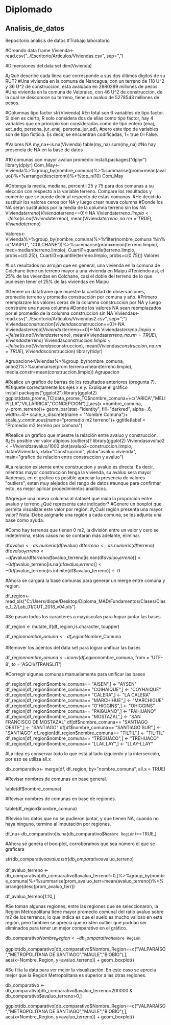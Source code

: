 # Diplomado

## Analisis_de_datos

Repositorio analisis de datos 
#Trabajo laboratorio

#Creando data frame
Vivienda<-read.csv("../Escritorio/Artículos/Viviendas.csv", sep=",")

#Dimensiones del data set
dim(Vivienda)

#¿Qué describe cada línea que corresponde a sus dos últimos digitos de su RUT? 
#Una vivienda en la comuna de Nancagua, con un terreno de 118 U^2 y 36 U^2 de construccion, esta avaluada en 2880289 millones de pesos
#Una vivienda en la comuna de Valpraiso, con 46 U^2 de construccion, de la cual se desconoce su terreno, tiene un avaluo de 5278543 millones de pesos.


#Columnas tipo factor
str(Vivienda)
#En total son 6 variables de tipo factor. Si bien es cierto, R solo considera dos de ellas como tipo factor, hay 4 variables que en principio son consideradas como de tipo entero (enaj, act_adq, persona_jur_enaj, persona_jur_ad), 
#pero este tipo de variables son de tipo ficticia. Es decir, se encuentran codificadas, 1= true  0=False.

#Valores NA
my_na<-is.na(Vivienda)
table(my_na)
sum(my_na)
#No hay presencia de NA en la base de datos

#10 comunas con mayor avaluo promedio
install.packages("dplyr")
library(dplyr)
Com_May<-Vivienda%>%group_by(nombre_comuna)%>%summarise(prom=mean(avaluo))%>%arrange(desc(prom))%>%top_n(10)
Com_May

#Obtenga la media, mediana, percentil 25 y 75 para dos comunas a su elección con respecto a la variable terreno. Compare los resultados y comente que se puede decir al respecto de estas comunas.
#He decidido sustituir los valores ceros por NA y luego crear nueva columna
#Donde los NA seran sustituidos por la media de la columna terreno sin los NA
Vivienda$terreno[Vivienda$terreno==0]<-NA
Vivienda$terreno.limpio<-ifelse(is.na(Vivienda$terreno), mean(Vivienda$terreno, na.rm=TRUE), Vivienda$terreno)

Valores<-Vivienda%>%group_by(nombre_comuna)%>%filter(nombre_comuna %in% c("MAIPU", "COLCHANE"))%>%summarise(prom=mean(terreno.limpio), med=median(terreno.limpio), Cuartil1=quantile(terreno.limpio, probs=c(0.25)), Cuartil3=quantile(terreno.limpio, probs=c(0.75)))
Valores 

#Los resultados no arrojan que en general, una vivienda en la comuna de Colchane tiene un terreno mayor a una vivienda en Maipu
#Teniendo asi, el 25% de las viviendas en Colchane, casi el doble del terreno de lo que pudiesen tener el 25% de las viviendas en Maipu


#Genere un dataframe que muestre la cantidad de observaciones, promedio terreno y promedio construcción por comuna y año.
#Primero reemplazare los valores ceros de la columna construccion por NA y luego construire una nueva columna
#Donde los valores NA sean reemplazados por el promedio de la columna construccion sin NA
Viviendas<-read.csv("../Escritorio/Artículos/Viviendas2.csv", sep=";")
Viviendas$construccion[Viviendas$construccion==0]<-NA
Viviendas$terreno[Viviendas$terreno==0]<-NA
Viviendas$terreno.limpio<-ifelse(is.na(Viviendas$terreno), mean(Viviendas$terreno, na.rm=TRUE), Viviendas$terreno)
Viviendas$construccion.limpio<-ifelse(is.na(Viviendas$construccion), mean(Viviendas$construccion, na.rm=TRUE), Viviendas$construccion)
library(tidyr)

Agrupacion<-Viviendas%>%group_by(nombre_comuna, anho2)%>%summarise(prom.terreno=mean(terreno.limpio), media.constr=mean(construccion.limpio))
Agrupacion


#Realice un gráfico de barras de los resultados anteriores (pregunta 7). 
#Etiquete correctamente los ejes x e y. Explique el gráfico
install.packages("ggplot2")
library(ggplot2)
ggplot(data_prome_TC[data_prome_TC$nombre_comuna==c("ARICA","MELIPILLA","VILLARRICA","CONCEPCION"),],aes(x =nombre_comuna, y=prom_terreno))+ 
  geom_bar(stat="identity", fill="darkred", alpha=.6, width=.4)+
  scale_x_discrete(name = "Nombre Comuna")+
  scale_y_continuous(name="promedio m2 terreno")+
  ggtitle(label = "Promedio m2 terreno  por comuna")


#Realice un gráfico que muestre la relación entre avaluo y construcción. 
#¿Es posible ver valor atípicos (outliers)?
library(ggplot2)
Viviendas$avaluo2<-Viviendas$avaluo/1000
plot(avaluo2~construccion.limpio, data=Viviendas, xlab="Construccion", ylab="avaluo vivienda", main="grafico de relacion entre construccion y avaluo")  

#La relacion existente entre construccion y avaluo es directa. Es decir, mientras mayor construccion tenga la vivienda, su avaluo sera mayor
#ademas, en el grafico es posible apreciar la presencia de valores "outliers", estan muy alejados del rango de datos
#aunque para confirmar esto, es mejor aplicar procedimientos analiticos.


#Agregue una nueva columna al dataset que mida la proporción entre avaluo y terreno.¿Qué representa este indicador? 
#Genere un boxplot que permita visualizar este valor por región. 
#¿Cuál región presenta una mayor valor? Nota :Debe asignarle una región a cada comuna, se les adjunta una base como ayuda.

#Como hay terrenos que tienen 0 m2, la división entre un valor y cero se indetermina, estos casos no se contaran más adelante, eliminar.



df$avaluo <- as.numeric(df$avaluo)
df$terreno <- as.numeric(df$terreno)
df$avaluo_terreno <- df$avaluo/df$terreno
df$avaluo_terreno[is.nan(df$avaluo_terreno)] <- 0
df$avaluo_terreno[is.na(df$avaluo_terreno)] <- 0
df$avaluo_terreno[is.infinite(df$avaluo_terreno)] <- 0


#Ahora se cargará la base comunas para generar un merge entre comuna y region.


df_region<- read_xls("C:/Users/dlope/Desktop/Diploma_MAD/Fundamentos/Clases/Clase_1_2/Lab_01/CUT_2018_v04.xls")

#Se pasan todos los caracteres a mayúsculas para lograr juntar las bases


df_region <- mutate_if(df_region,is.character, toupper)

df_region$nombre_comuna <- df_region$Nombre_Comuna



#Remover los acentos del data set para lograr unificar las bases 


df_region$nombre_comuna <- iconv(df_region$nombre_comuna, from = 'UTF-8', to = 'ASCII//TRANSLIT')


#Corregir algunas comunas manuelamente para unificar las bases


df_region[df_region$nombre_comuna== "AISEN",] <- "AYSEN"
df_region[df_region$nombre_comuna== "COIHAIQUE",] <- "COYHAIQUE"  
df_region[df_region$nombre_comuna== "CALERA",] <- "LA CALERA"
df_region[df_region$nombre_comuna== "MARCHIHUE",] <- "MARCHIGUE"
df_region[df_region$nombre_comuna== "O'HIGGINS",] <- "OHIGGINS"
df_region[df_region$nombre_comuna== "PAIGUANO",] <- "PAIHUANO"
df_region[df_region$nombre_comuna== "MOSTAZAL",] <- "SAN FRANCISCO DE MOSTAZAL"
df[df$nombre_comuna== "SANTIAGO OESTE",] <- "SANTIAGO"
df[df$nombre_comuna== "SANTIAGO SUR",] <- "SANTIAGO"
df_region[df_region$nombre_comuna== "TILTIL",] <- "TIL-TIL"
df_region[df_region$nombre_comuna== "TREGUACO",] <- "TREHUACO"
df_region[df_region$nombre_comuna== "LLAILLAY",] <- "LLAY-LLAY"


#La idea es conservar todo lo que está al lado izquierdo y la intersección, por eso se utiliza all.x

db_comparativo<- merge(df, df_region, by="nombre_comuna", all.x = TRUE)


#Revisar nombres de comunas en base general.


table(df$nombre_comuna)


#Revisar nombres de comunas en base de regiones.


table(df_region$nombre_comuna)


#Reviso los datos que no se pudieron juntar, y que tienen NA, cuando no haya ninguno, termino al imputación por regiones.



df_na<-db_comparativo[is.na(db_comparativo$`Nombre Región`)==TRUE,]



#Ahora se genera el box-plot, corroboramos que sea número el que se graficara


str(db_comparativo$avaluo)
str(db_comparativo$avaluo_terreno)


df_avaluo_terreno <- db_comparativo[db_comparativo$avaluo_terreno!=0,]%>%group_by(nombre_comuna)%>%summarise(prom_avaluo_terr=mean(avaluo_terreno))%>%arrange(desc(prom_avaluo_terr))

df_avaluo_terreno[1:10,]


#Se toman algunas regiones, entre las regiones que se seleccionaron, la Región Metropolitana tiene mayor promedio comunal del ratio avaluo sobre m2 de los terrenos, lo que indica es que el suelo es mucho valioso en esta región, pero tambien se aprecia que existen outlier que podrían ser eliminados para tener un mejor comparativo en el gráfico.

db_comparativo$Nombre_Region <- db_comparativo$`Nombre Región`


ggplot(db_comparativo[db_comparativo$Nombre_Region==c("VALPARAÍSO","METROPOLITANA DE SANTIAGO","MAULE","BIOBÍO"),], aes(x=Nombre_Region, y=avaluo_terreno)) + 
  geom_boxplot()

#Se filta la data para ver mejor la visualización. En este caso se aprecia mejor que la Region Metropolitana  es superior a las otras regiones.

db_comparativo <- db_comparativo[db_comparativo$avaluo_terreno<200000 & db_comparativo$avaluo_terreno>0,]

ggplot(db_comparativo[db_comparativo$Nombre_Region==c("VALPARAÍSO","METROPOLITANA DE SANTIAGO","MAULE","BIOBÍO"),], aes(x=Nombre_Region, y=avaluo_terreno)) + 
  geom_boxplot()
